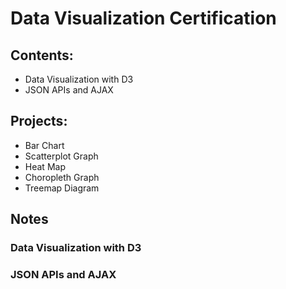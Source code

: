 # Data Visualization Certification

## Contents:
* Data Visualization with D3
* JSON APIs and AJAX

## Projects:
* Bar Chart
* Scatterplot Graph
* Heat Map
* Choropleth Graph
* Treemap Diagram

## Notes

### Data Visualization with D3

### JSON APIs and AJAX




